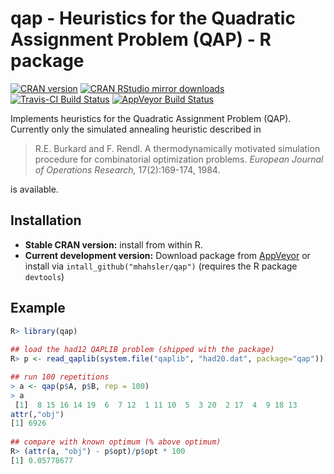 # qap - Heuristics for the Quadratic Assignment Problem (QAP) - R package

[![CRAN version](http://www.r-pkg.org/badges/version/qap)](http://cran.r-project.org/web/packages/qap/index.html)
[![CRAN RStudio mirror downloads](http://cranlogs.r-pkg.org/badges/qap)](http://cran.r-project.org/web/packages/qap/index.html)
[![Travis-CI Build Status](https://travis-ci.org/mhahsler/qap.svg?branch=master)](https://travis-ci.org/mhahsler/qap)
[![AppVeyor Build Status](https://ci.appveyor.com/api/projects/status/github/mhahsler/qap?branch=master&svg=true)](https://ci.appveyor.com/project/mhahsler/qap)

Implements heuristics for the Quadratic Assignment Problem (QAP). Currently only the simulated annealing heuristic described in 

> R.E. Burkard and F. Rendl. A thermodynamically motivated
> simulation procedure for combinatorial optimization problems.
> _European Journal of Operations Research,_ 17(2):169-174, 1984.

is available. 

## Installation

* __Stable CRAN version:__ install from within R.
* __Current development version:__ Download package from [AppVeyor](https://ci.appveyor.com/project/mhahsler/qap/build/artifacts) or install via `intall_github("mhahsler/qap")` (requires the R package `devtools`) 

## Example
```R
R> library(qap)
 
## load the had12 QAPLIB problem (shipped with the package)
R> p <- read_qaplib(system.file("qaplib", "had20.dat", package="qap"))

## run 100 repetitions
> a <- qap(p$A, p$B, rep = 100)
> a
 [1]  8 15 16 14 19  6  7 12  1 11 10  5  3 20  2 17  4  9 18 13
attr(,"obj")
[1] 6926
 
## compare with known optimum (% above optimum)
R> (attr(a, "obj") - p$opt)/p$opt * 100
[1] 0.05778677
```
